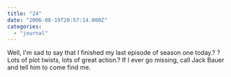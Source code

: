 ```yaml
---
title: "24"
date: "2006-08-19T20:57:14.000Z"
categories: 
  - "journal"
---
```


Well, I'm sad to say that I finished my last episode of season one today.? ? Lots of plot twists, lots of great action.? If I ever go missing, call Jack Bauer and tell him to come find me.
